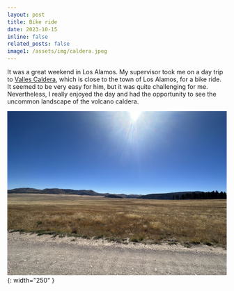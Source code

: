 ```yaml
---
layout: post
title: Bike ride
date: 2023-10-15
inline: false
related_posts: false
image1: /assets/img/caldera.jpeg
---
```


It was a great weekend in Los Alamos. My supervisor took me on a day trip to [Valles Caldera](https://www.nps.gov/vall/index.htm), which is close to the town of Los Alamos, for a bike ride. It seemed to be very easy for him, but it was quite challenging for me. Nevertheless, I really enjoyed the day and had the opportunity to see the uncommon landscape of the volcano caldera.

![caldera](/assets/img/caldera.jpeg){: width="250" }
